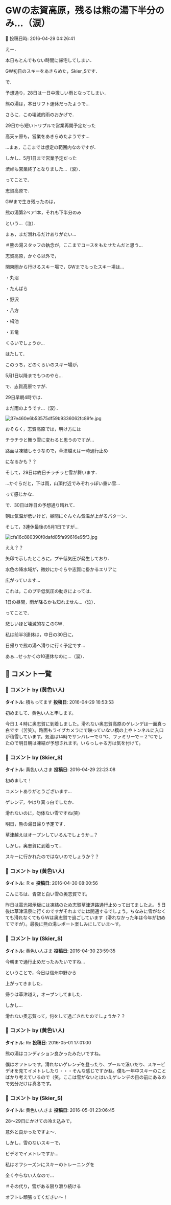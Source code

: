 # GWの志賀高原，残るは熊の湯下半分のみ…（涙）

📅 投稿日時: 2016-04-29 04:26:41

えー．


本日もとんでもない時間に帰宅してしまい．


GW初日のスキーをあきらめた，Skier_Sです．





で．


予想通り，28日は一日中激しい雨となってしまい．


熊の湯は，本日リフト運休だったようで…





さらに．この壊滅的雨のおかげで．


29日から短いトリプルで営業再開予定だった


高天ヶ原も，営業をあきらめたようです…


…まぁ，ここまでは想定の範囲内なのですが．


しかし．5月1日まで営業予定だった


渋峠も営業終了となりました…（涙）．





ってことで．


志賀高原で．


GWまで生き残ったのは，


熊の湯第2ペア1本，それも下半分のみ


という…（泣）．


まぁ，まだ滑れるだけありがたい…


＃熊の湯スタッフの執念が，ここまでコースをもたせたんだと思う…





志賀高原，かぐら以外で，


関東圏から行けるスキー場で，GWまでもったスキー場は…


・丸沼


・たんばら


・野沢


・八方


・栂池


・五竜


くらいでしょうか…


はたして．


このうち，どのくらいのスキー場が，


5月1日以降までもつのやら…





で．志賀高原ですが．


29日早朝4時では．


まだ雨のようです…（涙）．




![37e460e6b53575df59b9336062fc89fe.jpg](images/37e460e6b53575df59b9336062fc89fe.jpg)




おそらく，志賀高原では，明け方には


チラチラと舞う雪に変わると思うのですが…


路面は凍結しそうなので，草津越えは一時通行止め


になるかも？？


そして，29日は終日チラチラと雪が舞います．


…かぐらだと，下は雨，山頂付近でみぞれっぽい重い雪…


って感じかな．





で．30日は昨日の予想通り晴れて．


朝は気温が低いけど，昼間にぐんぐん気温が上がるパターン．





そして，3連休最後の5月1日ですが…




![cfa16c880390f0dafd05fa99616e95f3.jpg](images/cfa16c880390f0dafd05fa99616e95f3.jpg)




ええ？？


矢印で示したところに，プチ低気圧が発生しており．


水色の降水域が，微妙にかぐらや志賀に掛かるエリアに


広がっています…





これは，このプチ低気圧の動きによっては．


1日の昼間，雨が降るかも知れません…（泣）．





ってことで．


悲しいほど壊滅的なこのGW．


私は前半3連休は，中日の30日に，


日帰りで熊の湯へ滑りに行く予定です…


あぁ…せっかくの10連休なのに…（涙）．

## 💬 コメント一覧

### 💬 コメント by (黄色い人)
**タイトル**: 積もってます
**投稿日**: 2016-04-29 16:53:53

初めまして、黄色い人と申します。



今日１４時に奥志賀に到着しました。滑れない奥志賀高原のゲレンデは一面真っ白です（苦笑）。路面もライブカメラにで映っていない橋の上やトンネルに入口が積雪しています。気温は14時でサンバレーで０℃、ファミリーで－２℃でしたので明日朝は凍結が予想されます。いらっしゃる方は気を付けて。

### 💬 コメント by (Skier_S)
**タイトル**: 黄色い人さま
**投稿日**: 2016-04-29 22:23:08

初めまして！

コメントありがとうございます…

ゲレンデ，やはり真っ白でしたか．

滑れないのに，勿体ない雪ですね(笑)



明日，熊の湯日帰り予定です．

草津越えはオープンしているんでしょうか…？



しかし，奥志賀に到着って…

スキーに行かれたのではないのでしょうか？？

### 💬 コメント by (黄色い人)
**タイトル**: Ｒｅ
**投稿日**: 2016-04-30 08:00:56

こんにちは、青空と白い雪の奥志賀です。



昨日は電光掲示板には凍結のため志賀草津道路通行止めって出てましたよ。５日後は草津温泉に行くのですがそれまでには開通するでしょう。ちなみに雪がなくても滑れなくてもＧＷは奥志賀で過ごしています（滑れなかった年は今年が初めてですが）。最後に熊の湯レポート楽しみにしていま～す。

### 💬 コメント by (Skier_S)
**タイトル**: 黄色い人さま
**投稿日**: 2016-04-30 23:59:35

今朝まで通行止めだったみたいですね…

ということで，今日は信州中野から

上がってきました．

帰りは草津越え，オープンしてました．



しかし…

滑れない奥志賀って，何をして過ごされたのでしょうか？？

### 💬 コメント by (黄色い人)
**タイトル**: Re
**投稿日**: 2016-05-01 17:01:00

熊の湯はコンディション良かったみたいですね。



僕はオフトレです。滑れないゲレンデを登ったり、プールで泳いだり、スキービデオを見てイメトレしたり・・・そんな感じですかね。僕も一年中スキーのことばかり考えているので（笑。ここは雪がないとはいえゲレンデの目の前にあるので気分だけは真冬です。

### 💬 コメント by (Skier_S)
**タイトル**: 黄色い人さま
**投稿日**: 2016-05-01 23:06:45

28～29日にかけての冷え込みで，

意外と良かったですよ～．

しかし，雪のないスキーで，

ビデオでイメトレですか…

私はオフシーズンにスキーのトレーニングを

全くやらない人なので…

＃その代り，雪がある限り滑り続ける

オフトレ頑張ってください～！

